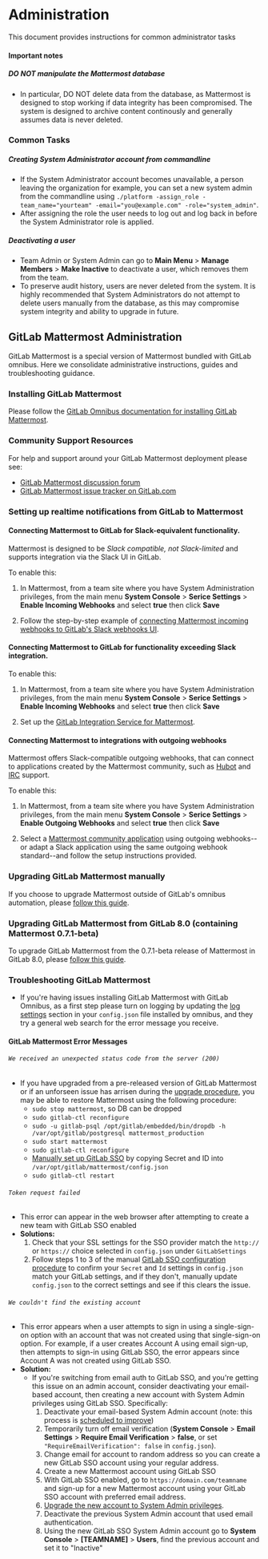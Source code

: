 # Administration 

This document provides instructions for common administrator tasks

#### Important notes

##### **DO NOT manipulate the Mattermost database**
  - In particular, DO NOT delete data from the database, as Mattermost is designed to stop working if data integrity has been compromised. The system is designed to archive content continously and generally assumes data is never deleted. 

### Common Tasks

##### Creating System Administrator account from commandline
  - If the System Administrator account becomes unavailable, a person leaving the organization for example, you can set a new system admin from the commandline using `./platform -assign_role -team_name="yourteam" -email="you@example.com" -role="system_admin"`. 
  - After assigning the role the user needs to log out and log back in before the System Administrator role is applied.

##### Deactivating a user 

  - Team Admin or System Admin can go to **Main Menu** > **Manage Members** > **Make Inactive** to deactivate a user, which removes them from the team. 
  - To preserve audit history, users are never deleted from the system. It is highly recommended that System Administrators do not attempt to delete users manually from the database, as this may compromise system integrity and ability to upgrade in future. 

## GitLab Mattermost Administration 

GitLab Mattermost is a special version of Mattermost bundled with GitLab omnibus. Here we consolidate administrative instructions, guides and troubleshooting guidance.

### Installing GitLab Mattermost

Please follow the [GitLab Omnibus documentation for installing GitLab Mattermost](http://doc.gitlab.com/omnibus/gitlab-mattermost/).

### Community Support Resources

For help and support around your GitLab Mattermost deployment please see:

- [GitLab Mattermost discussion forum](https://forum.mattermost.org/c/general/gitlab)
- [GitLab Mattermost issue tracker on GitLab.com](https://gitlab.com/gitlab-org/gitlab-mattermost/issues)

### Setting up realtime notifications from GitLab to Mattermost 



#### Connecting Mattermost to GitLab for Slack-equivalent functionality. 

Mattermost is designed to be _Slack compatible, not Slack-limited_ and supports integration via the Slack UI in GitLab.

To enable this: 

1. In Mattermost, from a team site where you have System Administration privileges, from the main menu **System Console** > **Serice Settings** > **Enable Incoming Webhooks** and select **true** then click **Save**

2. Follow the step-by-step example of [connecting Mattermost incoming webhooks to GitLab's Slack webhooks UI]((https://github.com/mattermost/platform/blob/master/doc/integrations/webhooks/Incoming-Webhooks.md#connecting-mattermost-to-gitlab-using-slack-ui)). 

#### Connecting Mattermost to GitLab for functionality exceeding Slack integration. 

To enable this: 

1. In Mattermost, from a team site where you have System Administration privileges, from the main menu **System Console** > **Serice Settings** > **Enable Incoming Webhooks** and select **true** then click **Save**

2. Set up the [GitLab Integration Service for Mattermost](https://github.com/mattermost/mattermost-integration-gitlab).

#### Connecting Mattermost to integrations with outgoing webhooks

Mattermost offers Slack-compatible outgoing webhooks, that can connect to applications created by the Mattermost community, such as [Hubot](https://www.npmjs.com/package/hubot-mattermost) and [IRC](https://github.com/42wim/matterbridge) support. 

To enable this: 

1. In Mattermost, from a team site where you have System Administration privileges, from the main menu **System Console** > **Serice Settings** > **Enable Outgoing Webhooks** and select **true** then click **Save**

2. Select a [Mattermost community application](http://www.mattermost.org/community-applications/) using outgoing webhooks--or adapt a Slack application using the same outgoing webhook standard--and follow the setup instructions provided. 

### Upgrading GitLab Mattermost manually

If you choose to upgrade Mattermost outside of GitLab's omnibus automation, please [follow this guide](https://github.com/mattermost/platform/blob/master/doc/install/Upgrade-Guide.md#upgrading-mattermost-to-next-major-release).

### Upgrading GitLab Mattermost from GitLab 8.0 (containing Mattermost 0.7.1-beta)

To upgrade GitLab Mattermost from the 0.7.1-beta release of Mattermost in GitLab 8.0, please [follow this guide](https://github.com/mattermost/platform/blob/master/doc/install/Upgrade-Guide.md#upgrading-mattermost-in-gitlab-80-to-gitlab-81-with-omnibus).

### Troubleshooting GitLab Mattermost

- If you're having issues installing GitLab Mattermost with GitLab Omnibus, as a first step please turn on logging by updating the [log settings](https://github.com/mattermost/platform/blob/master/doc/install/Configuration-Settings.md#log-file-settings) section in your `config.json` file installed by omnibus, and they try a general web search for the error message you receive. 

#### GitLab Mattermost Error Messages

###### `We received an unexpected status code from the server (200)`

- If you have upgraded from a pre-released version of GitLab Mattermost or if an unforseen issue has arrisen during the [upgrade procedure](https://github.com/mattermost/platform/blob/master/doc/install/Upgrade-Guide.md), you may be able to restore Mattermost using the following procedure: 
  - `sudo stop mattermost`, so DB can be dropped 
  - `sudo gitlab-ctl reconfigure`
  - `sudo -u gitlab-psql /opt/gitlab/embedded/bin/dropdb -h /var/opt/gitlab/postgresql mattermost_production`
  - `sudo start mattermost`
  - `sudo gitlab-ctl reconfigure`
  - [Manually set up GitLab SSO](https://github.com/mattermost/platform/blob/master/doc/integrations/Single-Sign-On/Gitlab.md) by copying Secret and ID into `/var/opt/gitlab/mattermost/config.json` 
  - `sudo gitlab-ctl restart`

###### `Token request failed`
 - This error can appear in the web browser after attempting to create a new team with GitLab SSO enabled
 - **Solutions:** 
   1. Check that your SSL settings for the SSO provider match the `http://` or `https://` choice selected in `config.json` under `GitLabSettings`
   2. Follow steps 1 to 3 of the manual [GitLab SSO configuration procedure](https://github.com/mattermost/platform/blob/master/doc/integrations/Single-Sign-On/Gitlab.md) to confirm your `Secret` and `Id` settings in `config.json` match your GitLab settings, and if they don't, manually update `config.json` to the correct settings and see if this clears the issue. 

###### `We couldn't find the existing account`
  - This error appears when a user attempts to sign in using a single-sign-on option with an account that was not created using that single-sign-on option. For example, if a user creates Account A using email sign-up, then attempts to sign-in using GitLab SSO, the error appears since Account A was not created using GitLab SSO. 
  - **Solution:** 
    - If you're switching from email auth to GitLab SSO, and you're getting this issue on an admin account, consider deactivating your email-based account, then creating a new account with System Admin privileges using GitLab SSO. Specifically: 
       1. Deactivate your email-based System Admin account (note: this process is [scheduled to improve](https://mattermost.atlassian.net/browse/PLT-975))
         1. Temporarily turn off email verification (**System Console** > **Email Settings** > **Require Email Verification** > **false**, or set `"RequireEmailVerification": false` in `config.json`).
         2. Change email for account to random address so you can create a new GitLab SSO account using your regular address.
       2. Create a new Mattermost account using GitLab SSO
         1. With GitLab SSO enabled, go to `https://domain.com/teamname` and sign-up for a new Mattermost account using your GitLab SSO account with preferred email address.
         2. [Upgrade the new account to System Admin privileges](https://github.com/mattermost/platform/blob/master/doc/install/Troubleshooting.md#lost-system-administrator-account).
       3. Deactivate the previous System Admin account that used email authentication.
         1. Using the new GitLab SSO System Admin account go to **System Console** > **[TEAMNAME]** > **Users**, find the previous account and set it to "Inactive"
